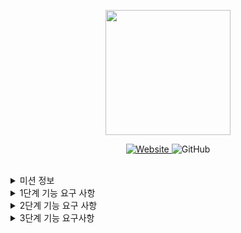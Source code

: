 <p align="center">
    <img width="200px;" src="https://raw.githubusercontent.com/woowacourse/atdd-subway-admin-frontend/master/images/main_logo.png"/>
</p>
<p align="center">
  <a href="https://techcourse.woowahan.com/c/Dr6fhku7" alt="woowacourse subway">
    <img alt="Website" src="https://img.shields.io/website?url=https%3A%2F%2Fedu.nextstep.camp%2Fc%2FR89PYi5H">
  </a>
  <img alt="GitHub" src="https://img.shields.io/github/license/woowacourse/atdd-subway-map">
</p>

<br>

<details>
<summary>미션 정보</summary>

# 지하철 노선도 미션
스프링 과정 실습을 위한 지하철 노선도 애플리케이션

<br>

## 🚀 Getting Started
### Usage
#### application 구동
```
./gradlew bootRun
```
<br>

## ✏️ Code Review Process
[텍스트와 이미지로 살펴보는 온라인 코드 리뷰 과정](https://github.com/next-step/nextstep-docs/tree/master/codereview)

<br>

## 🐞 Bug Report

버그를 발견한다면, [Issues](https://github.com/woowacourse/atdd-subway-map/issues) 에 등록해주세요 :)

<br>

## 📝 License

This project is [MIT](https://github.com/woowacourse/atdd-subway-map/blob/master/LICENSE) licensed.

</details>

<details>
<summary>1단계 기능 요구 사항</summary>

## station controller 추가
- 이미 등록된 이름 요청시 에러 응답

## line controller 추가
- 노선 등록
- 노선 조회
- 노선 목록
- 노선 수정
- 노선 삭제

## line controller test 추가

</details>

<details>
<summary>2단계 기능 요구 사항</summary>

- H2에 지하철 데이터 저장하기
  - 기존 List 자료구조 H2 DB로 변경
  - sql문으로 기능 코드 대체
  - jdbcTemplate로 작성된 sql문 실행
  - H2 DB를 이용해 DB 저장, 확인, console 활용
- 스프링 빈을 활용하기
  - 객체와 싱글톤이나 static으로 구현 객체들을 스프링 빈으로 관리

</details>

<details>
<summary>3단계 기능 요구사항</summary>

## 수정할 부분
- [ ] dao test 시 deleteAll() 말고 다른 방법 사용
- [x] 이름에 대한 중복 처리를 도메인 로직으로 이동
- 노선 추가 시
  - [x] upStaionId, downStaionId, distance 정보 추가 입력
  - [x] 두 종점간의 연결 정보를 이용해 구간(section) 정보도 함께 등록

## 추가할 부분
- 구간 관리
  - [ ] 노선에 구간 추가
    - 구간 등록 : 이미 등록되어 있는 역 기준으로 새로운 구간 추가
      - 상행 종점 등록
      - 하행 종점 등록
      - [ ] 갈래길 방지 : 갈래길이 생기지 않도록 변경
      - [X] 예외1 : 기존 역 사이 길이보다 크거나 같으면 등록할 수 없음
      - [X] 예외2 : 하행역과 상행역이 이미 노선에 등록되어 있으면 추가할 수 없음
      - [ ] 예외3 : 상행역과 하행역 둘 중 하나도 포함되어 있지 않으면 추가할 수 없음
  - [ ] 구간 제거
    - 종점이 제거될 경우 다음으로 오던 역이 종점
    - 중간역이 제거될 경우 재배치
      - ex) A - B - C 중 B제거 -> A - C
      - 거리는 두 구간의 거리 합
    - 예외 : 구간이 하나인 노선에서 마지막 구간 제거할 수 없음
  - [ ] 노선에 포함된 구간 정보를 통해 상행 종점부터 하행 종점까지의 역 목록을 응답

</details>
